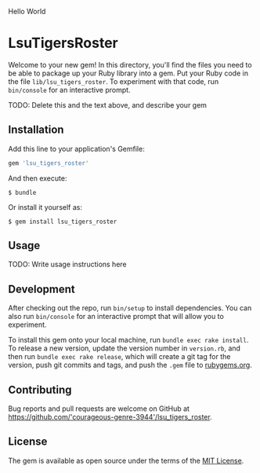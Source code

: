 Hello World 
# LsuTigersRoster

Welcome to your new gem! In this directory, you'll find the files you need to be able to package up your Ruby library into a gem. Put your Ruby code in the file `lib/lsu_tigers_roster`. To experiment with that code, run `bin/console` for an interactive prompt.

TODO: Delete this and the text above, and describe your gem

## Installation

Add this line to your application's Gemfile:

```ruby
gem 'lsu_tigers_roster'
```

And then execute:

    $ bundle

Or install it yourself as:

    $ gem install lsu_tigers_roster

## Usage

TODO: Write usage instructions here

## Development

After checking out the repo, run `bin/setup` to install dependencies. You can also run `bin/console` for an interactive prompt that will allow you to experiment.

To install this gem onto your local machine, run `bundle exec rake install`. To release a new version, update the version number in `version.rb`, and then run `bundle exec rake release`, which will create a git tag for the version, push git commits and tags, and push the `.gem` file to [rubygems.org](https://rubygems.org).

## Contributing

Bug reports and pull requests are welcome on GitHub at https://github.com/'courageous-genre-3944'/lsu_tigers_roster.

## License

The gem is available as open source under the terms of the [MIT License](https://opensource.org/licenses/MIT).
